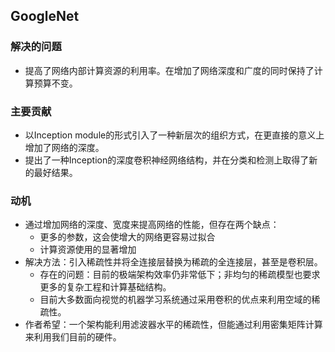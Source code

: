 ## GoogleNet

### 解决的问题
* 提高了网络内部计算资源的利用率。在增加了网络深度和广度的同时保持了计算预算不变。


### 主要贡献
* 以Inception module的形式引入了一种新层次的组织方式，在更直接的意义上增加了网络的深度。
* 提出了一种Inception的深度卷积神经网络结构，并在分类和检测上取得了新的最好结果。


### 动机
* 通过增加网络的深度、宽度来提高网络的性能，但存在两个缺点：
    * 更多的参数，这会使增大的网络更容易过拟合
    * 计算资源使用的显著增加
* 解决方法：引入稀疏性并将全连接层替换为稀疏的全连接层，甚至是卷积层。
    * 存在的问题：目前的极端架构效率仍非常低下；非均匀的稀疏模型也要求更多的复杂工程和计算基础结构。
    * 目前大多数面向视觉的机器学习系统通过采用卷积的优点来利用空域的稀疏性。
* 作者希望：一个架构能利用滤波器水平的稀疏性，但能通过利用密集矩阵计算来利用我们目前的硬件。
